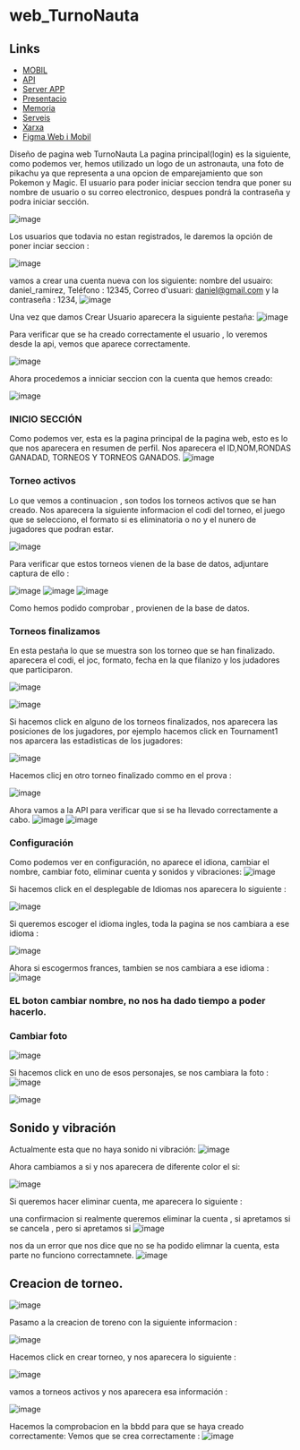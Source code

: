 # web_TurnoNauta

## Links

- [MOBIL](https://github.com/Snr1s3/Turnonauta.git)
- [API](https://github.com/Snr1s3/TurnoNauta_FastAPI.git)
- [Server APP](https://github.com/Snr1s3/serverApp_Turnonauta.git)  
- [Presentacio](https://docs.google.com/presentation/d/1K03l9CcSwC65fDLJo3RcBxfwdepAkTG-f7iyhe_hQaQ/edit?usp=sharing)
- [Memoria](https://docs.google.com/document/d/1RH_1SOikwa-qEJ7z6mxCnpTQ9W4fVT4ch-nEfXnbZEM/edit?usp=sharing)
- [Serveis](https://docs.google.com/document/d/1n_anFcwDCupWzFK5bXRM0LBsKA6eEZFOU3CXILnUGAA/edit?usp=sharing)
- [Xarxa](https://docs.google.com/document/u/1/d/1IixhdCwdaTFHPpAbhsbOggPLPOhEX2qqRQvovPE8Qjs/edit)
- [Figma Web i Mobil](https://www.figma.com/design/YJADTNGPxmaDTsaLZH9QjL/TURNONAUTA?node-id=56-240&t=mZNEIxUULfeA7GOE-1)


Diseño de pagina web TurnoNauta
La pagina principal(login) es la siguiente, como podemos ver, hemos utilizado un logo de un astronauta, una foto de pikachu ya que representa a una opcion de emparejamiento que son Pokemon y Magic.
El usuario para poder iniciar seccion tendra que poner su nombre de usuario o su correo electronico, despues pondrá la contraseña y podra iniciar sección.

![image](https://github.com/user-attachments/assets/7cb9701f-f027-4e47-a594-d2c4e08e50fe)


Los usuarios que todavia no estan registrados, le daremos la opción de poner inciar seccion : 

![image](https://github.com/user-attachments/assets/41365c6c-5256-40a9-a4a3-37219385a8d3)

vamos a crear una cuenta nueva con los siguiente: nombre del usuairo: daniel_ramirez, Teléfono : 12345, Correo d'usuari: daniel@gmail.com y la contraseña : 1234,
![image](https://github.com/user-attachments/assets/a6d9de9c-29c0-4826-9e18-e9c4f8971e2a)

Una vez que damos Crear Usuario aparecera la siguiente pestaña: 
![image](https://github.com/user-attachments/assets/552d3598-5a4c-48ce-930d-c74b19778960)

Para verificar que se ha creado correctamente el usuario , lo veremos desde la api, vemos que aparece correctamente.

![image](https://github.com/user-attachments/assets/3a6f0fd2-2e43-40af-a76a-8ebe25cda48c)

Ahora procedemos a inniciar seccion con la cuenta que hemos creado:

![image](https://github.com/user-attachments/assets/f9305273-9362-49ac-a322-043dcb1b608e)



### INICIO SECCIÓN

Como podemos ver, esta es la pagina principal de la pagina web, esto es lo que nos aparecera en resumen de perfil. Nos aparecera el ID,NOM,RONDAS GANADAD, TORNEOS Y TORNEOS GANADOS.
![image](https://github.com/user-attachments/assets/c7f2545d-0404-415c-82ed-9b6b4c87f7ae)


### Torneo activos

Lo que vemos a continuacion , son todos los torneos activos que se han creado. Nos aparecera la siguiente informacion el codi del torneo, el juego que se selecciono, el formato si es eliminatoria o no y el nunero de jugadores que podran estar.

![image](https://github.com/user-attachments/assets/967a874a-4a74-4089-bf3e-d65fccf52e37)


Para verificar que estos torneos vienen de la base de datos, adjuntare captura de ello : 

![image](https://github.com/user-attachments/assets/4b6ef3ca-e3f2-4a19-9318-9fe0b2ebeefb)
![image](https://github.com/user-attachments/assets/162a8c76-c1ef-4dfd-aff4-317e17feb4c0)
![image](https://github.com/user-attachments/assets/39eeabc1-1d07-48c6-bb83-2d026d8f3c3b)

Como hemos podido comprobar , provienen de la base de datos.



### Torneos finalizamos 
En esta pestaña lo que se muestra son los torneo que se han finalizado. aparecera el codi, el joc, formato, fecha en la que filanizo y los judadores que participaron.

![image](https://github.com/user-attachments/assets/7a0e46d4-3a9c-4b14-bd24-eafb3c33d708)

![image](https://github.com/user-attachments/assets/6ddc59d8-e070-481d-9a4d-1b49b0984a5b)

Si hacemos click en alguno de los torneos finalizados, nos aparecera las posiciones de los jugadores, por ejemplo hacemos click en Tournament1 nos aparcera las estadisticas de los jugadores: 

![image](https://github.com/user-attachments/assets/1aa322b7-3cd5-421b-9bc9-e6a3a35227b7)

Hacemos clicj en otro torneo finalizado commo en el prova :

![image](https://github.com/user-attachments/assets/659fbb3e-e57d-4ee0-a49c-76b523617c63)


Ahora vamos a la API para verificar que si se ha llevado correctamente a cabo.
![image](https://github.com/user-attachments/assets/b9f21b6b-e048-4d98-a9e6-7c59fecbd2c9)
![image](https://github.com/user-attachments/assets/dccf5e61-0ea3-4744-a497-5765165178fe)

### Configuración
Como podemos ver en configuración, no aparece el idiona, cambiar el nombre, cambiar foto, eliminar cuenta y sonidos y vibraciones:
![image](https://github.com/user-attachments/assets/ae5519c8-f3dd-4e77-bfee-6ce22a981559)

Si hacemos click en el desplegable de Idiomas nos aparecera lo siguiente : 

![image](https://github.com/user-attachments/assets/851f6685-7d48-4b42-a306-40bc7034e394)

Si queremos escoger el idioma ingles, toda la pagina se nos cambiara a ese idioma : 

![image](https://github.com/user-attachments/assets/c1622817-e9b1-4eaf-8179-be361ad684c4)

Ahora si escogermos frances, tambien se nos cambiara a ese idioma : 
![image](https://github.com/user-attachments/assets/1e97e14d-5469-4689-8ccb-b61ea0363d52)

### EL boton cambiar nombre, no nos ha dado tiempo a poder hacerlo.

### Cambiar foto
![image](https://github.com/user-attachments/assets/e3550ea0-5c91-4c52-9102-dcb613d3d569)

Si hacemos click en uno de esos personajes, se nos cambiara la foto : 
![image](https://github.com/user-attachments/assets/4b820758-dc2e-408c-b44e-4074c9d44161)

![image](https://github.com/user-attachments/assets/b04b0b7d-ab05-4b16-8862-ebb97d54ed08)


## Sonido y vibración

Actualmente esta que no haya sonido ni vibración:
![image](https://github.com/user-attachments/assets/8e662d36-17c7-408a-b632-3738e3f1477d)

Ahora cambiamos a si y nos aparecera de diferente color el si:

![image](https://github.com/user-attachments/assets/e8a56a2a-7c55-42fb-845a-5f593ab62cae)

Si queremos hacer eliminar cuenta, me aparecera lo siguiente : 

una confirmacion si realmente queremos eliminar la cuenta , si apretamos si se cancela , pero si apretamos si 
![image](https://github.com/user-attachments/assets/9ec7f388-9a8f-4552-b7ef-12d5249297be)

nos da un error que nos dice que no se ha podido elimnar la cuenta, esta parte no funciono correctamnete.
![image](https://github.com/user-attachments/assets/8a0881dc-94c6-42b5-820d-eac817095641)



## Creacion de torneo.

![image](https://github.com/user-attachments/assets/97d29644-f71b-4d36-b200-1ff348a7fd4d)


Pasamo a la creacion de toreno con la siguiente informacion : 

![image](https://github.com/user-attachments/assets/efe4af33-a79e-4e0f-9e86-a7e081f14fd2)

Hacemos click en crear torneo, y nos aparecera lo siguiente : 

![image](https://github.com/user-attachments/assets/ef7e1dc1-d65b-4cbf-9830-4a8b7802a2f6)

vamos a torneos activos y nos aparecera esa información : 

![image](https://github.com/user-attachments/assets/4967b89c-1ee6-4dba-a96d-24d6c84adaeb)

Hacemos la comprobacion en la bbdd para que se haya creado correctamente: 
Vemos que se crea correctamente : 
![image](https://github.com/user-attachments/assets/90381054-642b-4c54-b7cc-f8c67d59c785)


